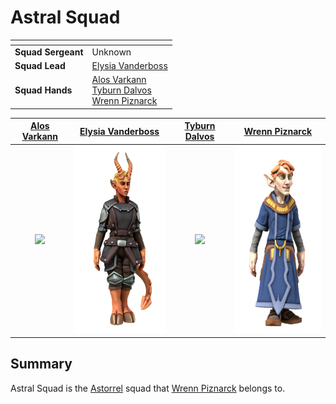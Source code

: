 # Astral Squad

| []() | |
| --- | --- |
| **Squad Sergeant** | Unknown |
| **Squad Lead** | [Elysia Vanderboss](../../../../../people/elysia-vanderboss.md) |
| **Squad Hands** | [Alos Varkann](../../../../../people/alos-varkann.md)<br />[Tyburn Dalvos](../../../../../people/tyburn-dalvos.md)<br />[Wrenn Piznarck](../../../../../people/wrenn-piznarck.md) |

| [Alos Varkann](../../../../../people/alos-varkann.md) | [Elysia Vanderboss](../../../../../people/elysia-vanderboss.md) | [Tyburn Dalvos](../../../../../people/tyburn-dalvos.md) | [Wrenn Piznarck](../../../../../people/wrenn-piznarck.md) |
|:---:|:---:|:---:|:---:|
| <img src="../../../../../../images/people/alos-varkann.png" height="300" /> | <img src="../../../../../../images/people/elysia-vanderboss.png" height="300" /> | <img src="../../../../../../images/people/tyburn-dalvos.png" height="300" /> | <img src="../../../../../../images/people/wrenn-piznarck.png" height="300" /> |

## Summary

Astral Squad is the [Astorrel](../astorrel.md) squad that [Wrenn Piznarck](../../../../../people/wrenn-piznarck.md) belongs to.
